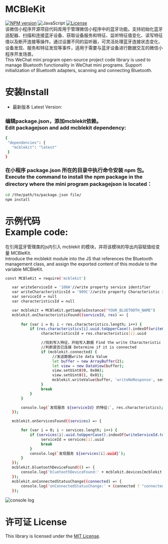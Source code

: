 # MCBleKit
[![NPM version](https://img.shields.io/npm/v/mcblekit.svg)](https://www.npmjs.com/package/mcblekit)
![JavaScript](https://img.shields.io/badge/JavaScript-ES5+-yellow.svg)
[![License](https://img.shields.io/badge/license-MIT-brightgreen.svg)](https://github.com/Json031/MCBleKit/blob/main/LICENSE)
<br>
该微信小程序开源项目代码库用于管理微信小程序中的蓝牙功能。支持初始化蓝牙适配器、扫描和连接蓝牙设备、获取设备服务和特征、监听特征值变化、读写特征值以及断开连接等操作。通过设置不同的监听器，可灵活处理蓝牙连接状态变化、设备发现、服务和特征发现等事件，适用于需要与蓝牙设备进行数据交互的微信小程序开发场景。
<br>This WeChat mini program open-source project code library is used to manage Bluetooth functionality in WeChat mini programs. Support initialization of Bluetooth adapters, scanning and connecting Bluetooth.

# 安装Install
* 最新版本 Latest Version: 
### 编辑package.json，添加mcblekit依赖。 <br>Edit packagejson and add mcblekit dependency:
 ```bash
{
  "dependencies": {
    "mcblekit": "latest"
  }
}
   ```
### 在小程序 package.json 所在的目录中执行命令安装 npm 包。 <br>Execute the command to install the npm package in the directory where the mini program packagejson is located：
 ```bash
cd /the/path/to/package.json file/
npm install
   ```

# 示例代码 <br>Example code:
在引用蓝牙管理类的js内引入 mcblekit 的模块，并将该模块的导出内容赋值给变量 MCBleKit. <br>Introduce the mcblekit module into the JS that references the Bluetooth management class, and assign the exported content of this module to the variable MCBleKit.

 ```bash
const MCBleKit = require('mcblekit')
   ```

 ```bash
    var writeServiceId = '108A'//write property service identifier
    var writeCharacteristicsId = '909C'//write property Characteristic identifier
    var serviceId = null
    var characteristicsId = null

    var mcblekit = MCBleKit.getSampleInstance("YOUR_BLUETOOTH_NAME")
    mcblekit.onCharacteristicFound((serviceId, res) => {
  
        for (var i = 0; i < res.characteristics.length; i++) {
            if (res.characteristics[i].uuid.toUpperCase().indexOf(writeCharacteristicsId.toUpperCase()) >= 0) {
                 characteristicsId = res.characteristics[i].uuid

                 //找到写入特征，开始写入数据 Find the write Characteristic and start writing data
                 //判断是否已连接 Determine if it is connected
                 if (mcblekit.connected) {
                      //发送数据write data Value
                      let buffer = new ArrayBuffer(2);
                      let view = new DataView(buffer);
                      view.setUint8(0, 0x0A);
                      view.setUint8(1, 0x01);
                      mcblekit.writeValue(buffer, 'writeNoResponse', serviceId, characteristicsId)
                 }
                 break
            }
        }

        console.log(`发现服务 ${serviceId} 的特征:`, res.characteristics);
    });

    mcblekit.onServicesFound((services) => {

        for (var i = 0; i < services.length; i++) {
            if (services[i].uuid.toUpperCase().indexOf(writeServiceId.toUpperCase()) >= 0) {
                 serviceId = services[i].uuid
                 break
            }
            console.log(`发现服务 ${services[i].uuid}`);
        }
    });
    mcblekit.bluetoothDeviceFound(() => {
        console.log('bluetoothDeviceFound:' + mcblekit.devices[mcblekit.devices.length - 1].name);
    });
    mcblekit.onConnectedStatusChange((connected) => {
        console.log('onConnectedStatusChange:' + (connected ? "connected" : "disconnected"));
    });
   ```
![console log](https://github.com/user-attachments/assets/492cef49-f311-4a54-a2f0-7fbb5a4457de)

# 许可证 License
This library is licensed under the [MIT License](https://github.com/Json031/MCBleKit/blob/main/LICENSE).

